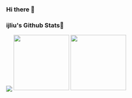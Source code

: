 ### Hi there 👋

<h3 id ="stats">ijliu's Github Stats👋</h3>

<p>
<img align="center" src="http://github-profile-summary-cards.vercel.app/api/cards/profile-details?username=ijliu&theme=solarized"/>
<img height=150 src="https://github-readme-stats.vercel.app/api?username=ijliu&show_icons=true&count_private=true&theme=solarized-light">
<img height=150 src="https://github-readme-stats.vercel.app/api/top-langs/?username=ijliu&theme=solarized-light&layout=compact&hide=html,javascript">
<p>
